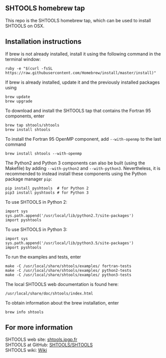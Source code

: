 SHTOOLS homebrew tap
--------------------

This repo is the SHTOOLS homebrew tap, which can be used to install SHTOOLS on OSX.


Installation instructions
-------------------------

If brew is not already installed, install it using the following command in the terminal window:

    ruby -e "$(curl -fsSL https://raw.githubusercontent.com/Homebrew/install/master/install)"

If brew is already installed, update it and the previously installed packages using

    brew update
    brew upgrade
 
To download and install the SHTOOLS tap that contains the Fortran 95 components, enter

    brew tap shtools/shtools
    brew install shtools

To install the Fortran 95 OpenMP component, add `--with-openmp` to the last command

    brew install shtools --with-openmp
    
The Python2 and Python 3 components can also be built (using the Makefile) by adding `--with-python2`  and `--with-python3`. Nevertheless, it is recommended to instead install these components using the Python package manager `pip`:

    pip install pyshtools  # for Python 2
    pip3 install pyshtools # for Python 3

To use SHTOOLS in Python 2:

    import sys
    sys.path.append('/usr/local/lib/python2.7/site-packages')
    import pyshtools

To use SHTOOLS in Python 3:

    import sys
    sys.path.append('/usr/local/lib/python3.5/site-packages')
    import pyshtools

To run the examples and tests, enter

    make -C /usr/local/share/shtools/examples/ fortran-tests
    make -C /usr/local/share/shtools/examples/ python2-tests
    make -C /usr/local/share/shtools/examples/ python3-tests

The local SHTOOLS web documentation is found here:

    /usr/local/share/doc/shtools/index.html

To obtain information about the brew installation, enter

    brew info shtools

For more information
--------------------
SHTOOLS web site: [shtools.ipgp.fr](http://shtools.ipgp.fr)<br>
SHTOOLS at GitHub: [SHTOOLS/SHTOOLS](https://github.com/SHTOOLS/SHTOOLS)<br>
SHTOOLS wiki: [Wiki](https://github.com/SHTOOLS/SHTOOLS/wiki)<br>
